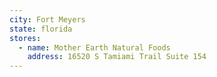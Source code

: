 ```yaml
---
city: Fort Meyers
state: florida
stores:
  - name: Mother Earth Natural Foods
    address: 16520 S Tamiami Trail Suite 154
---
```

